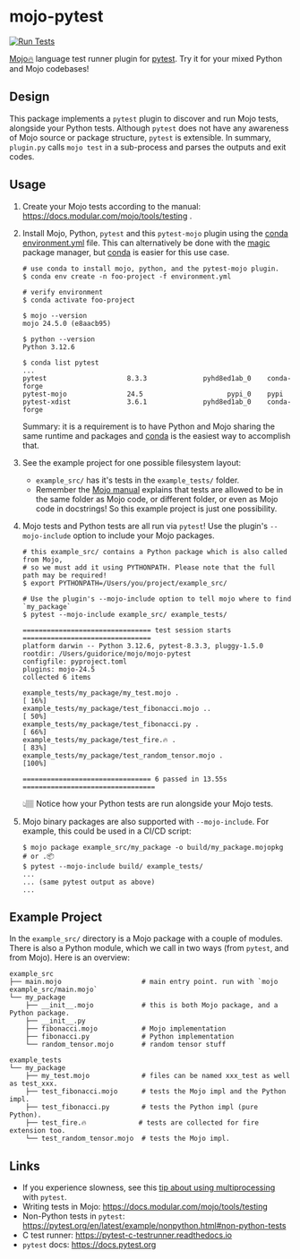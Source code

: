 # mojo-pytest

[![Run Tests](https://github.com/guidorice/mojo-pytest/actions/workflows/test.yml/badge.svg)](https://github.com/guidorice/mojo-pytest/actions/workflows/test.yml)

[Mojo🔥](https://github.com/modularml/mojo) language test runner plugin for [pytest](https://docs.pytest.org). Try it for
your mixed Python and Mojo codebases!

## Design

This package implements a `pytest` plugin to discover and run Mojo tests, alongside your Python tests. Although `pytest`
does not have any awareness of Mojo source or package structure, `pytest` is extensible. In summary, `plugin.py` calls
`mojo test` in a sub-process and parses the outputs and exit codes.

## Usage

1. Create your Mojo tests according to the manual: https://docs.modular.com/mojo/tools/testing .

2. Install Mojo, Python, `pytest` and this `pytest-mojo` plugin using the [conda](https://docs.anaconda.com/miniconda/)
 [environment.yml](environment.yml) file. This can alternatively be done with the [magic](https://docs.modular.com/magic/)
 package manager, but [conda](https://docs.anaconda.com/miniconda/) is easier for this use case.

    ```shell
    # use conda to install mojo, python, and the pytest-mojo plugin.
    $ conda env create -n foo-project -f environment.yml 

    # verify environment
    $ conda activate foo-project

    $ mojo --version
    mojo 24.5.0 (e8aacb95)

    $ python --version
    Python 3.12.6

    $ conda list pytest
    ...
    pytest                    8.3.3              pyhd8ed1ab_0    conda-forge
    pytest-mojo               24.5                     pypi_0    pypi
    pytest-xdist              3.6.1              pyhd8ed1ab_0    conda-forge
    ```

    Summary: it is a requirement is to have Python and Mojo sharing the same runtime and packages and
    [conda](https://docs.anaconda.com/miniconda/) is the easiest way to accomplish that.

3. See the example project for one possible filesystem layout:
    - `example_src/` has it's tests in the `example_tests/` folder.
    - Remember the [Mojo manual](https://docs.modular.com/mojo/tools/testing) explains
    that tests are allowed to be in the same folder as Mojo code, or different folder, or even as Mojo code in
    docstrings! So this example project is just one possibility.
4. Mojo tests and Python tests are all run via `pytest`! Use the plugin's `--mojo-include` option to include your
   Mojo packages.

    ```shell
    # this example_src/ contains a Python package which is also called from Mojo,
    # so we must add it using PYTHONPATH. Please note that the full path may be required!
    $ export PYTHONPATH=/Users/you/project/example_src/

    # Use the plugin's --mojo-include option to tell mojo where to find `my_package` 
    $ pytest --mojo-include example_src/ example_tests/

    ================================ test session starts ================================
    platform darwin -- Python 3.12.6, pytest-8.3.3, pluggy-1.5.0
    rootdir: /Users/guidorice/mojo/mojo-pytest
    configfile: pyproject.toml
    plugins: mojo-24.5
    collected 6 items                                                                   

    example_tests/my_package/my_test.mojo .                                       [ 16%]
    example_tests/my_package/test_fibonacci.mojo ..                               [ 50%]
    example_tests/my_package/test_fibonacci.py .                                  [ 66%]
    example_tests/my_package/test_fire.🔥 .                                       [ 83%]
    example_tests/my_package/test_random_tensor.mojo .                            [100%]

    ================================ 6 passed in 13.55s =================================
    ```

    👆🏽 Notice how your Python tests are run alongside your Mojo tests.

5. Mojo binary packages are also supported with `--mojo-include`. For example, this could be used in a CI/CD script:

    ```shell
    $ mojo package example_src/my_package -o build/my_package.mojopkg  # or .📦
    $ pytest --mojo-include build/ example_tests/
    ... 
    ... (same pytest output as above)
    ...
    ```


## Example Project

In the `example_src/` directory is a Mojo package with a couple of modules. There is also a Python module, which we call
in two ways (from `pytest`, and from Mojo). Here is an overview:

```shell
example_src
├── main.mojo                    # main entry point. run with `mojo example_src/main.mojo`
└── my_package
    ├── __init__.mojo            # this is both Mojo package, and a Python package.
    ├── __init__.py
    ├── fibonacci.mojo           # Mojo implementation
    ├── fibonacci.py             # Python implementation
    └── random_tensor.mojo       # random tensor stuff

example_tests
└── my_package
    ├── my_test.mojo             # files can be named xxx_test as well as test_xxx.
    ├── test_fibonacci.mojo      # tests the Mojo impl and the Python impl.
    ├── test_fibonacci.py        # tests the Python impl (pure Python).
    ├── test_fire.🔥             # tests are collected for fire extension too.
    └── test_random_tensor.mojo  # tests the Mojo impl.
```

## Links

- If you experience slowness, see this
    [tip about using multiprocessing]( https://github.com/guidorice/mojo-pytest/wiki#2024-07-17-here-is-a-performance-tip) with `pytest`.
- Writing tests in Mojo: https://docs.modular.com/mojo/tools/testing
- Non-Python tests in `pytest`:  https://pytest.org/en/latest/example/nonpython.html#non-python-tests
- C test runner: https://pytest-c-testrunner.readthedocs.io
- `pytest` docs: https://docs.pytest.org
